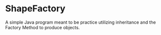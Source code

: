 # ShapeFactory
 A simple Java program meant to be practice utilizing inheritance and the Factory Method to produce objects.
